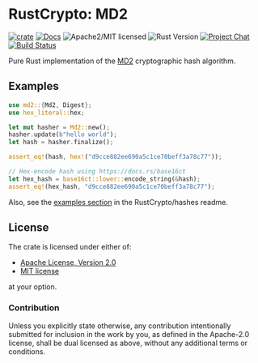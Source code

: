 # RustCrypto: MD2

[![crate][crate-image]][crate-link]
[![Docs][docs-image]][docs-link]
![Apache2/MIT licensed][license-image]
![Rust Version][rustc-image]
[![Project Chat][chat-image]][chat-link]
[![Build Status][build-image]][build-link]

Pure Rust implementation of the [MD2] cryptographic hash algorithm.

## Examples

```rust
use md2::{Md2, Digest};
use hex_literal::hex;

let mut hasher = Md2::new();
hasher.update(b"hello world");
let hash = hasher.finalize();

assert_eq!(hash, hex!("d9cce882ee690a5c1ce70beff3a78c77"));

// Hex-encode hash using https://docs.rs/base16ct
let hex_hash = base16ct::lower::encode_string(&hash);
assert_eq!(hex_hash, "d9cce882ee690a5c1ce70beff3a78c77");
```

Also, see the [examples section] in the RustCrypto/hashes readme.

## License

The crate is licensed under either of:

* [Apache License, Version 2.0](http://www.apache.org/licenses/LICENSE-2.0)
* [MIT license](http://opensource.org/licenses/MIT)

at your option.

### Contribution

Unless you explicitly state otherwise, any contribution intentionally submitted
for inclusion in the work by you, as defined in the Apache-2.0 license, shall be
dual licensed as above, without any additional terms or conditions.

[//]: # (badges)

[crate-image]: https://img.shields.io/crates/v/md2.svg
[crate-link]: https://crates.io/crates/md2
[docs-image]: https://docs.rs/md2/badge.svg
[docs-link]: https://docs.rs/md2/
[license-image]: https://img.shields.io/badge/license-Apache2.0/MIT-blue.svg
[rustc-image]: https://img.shields.io/badge/rustc-1.85+-blue.svg
[chat-image]: https://img.shields.io/badge/zulip-join_chat-blue.svg
[chat-link]: https://rustcrypto.zulipchat.com/#narrow/stream/260041-hashes
[build-image]: https://github.com/RustCrypto/hashes/workflows/md2/badge.svg?branch=master
[build-link]: https://github.com/RustCrypto/hashes/actions?query=workflow%3Amd2

[//]: # (general links)

[MD2]: https://en.wikipedia.org/wiki/MD2_(hash_function)
[examples section]: https://github.com/RustCrypto/hashes#Examples
